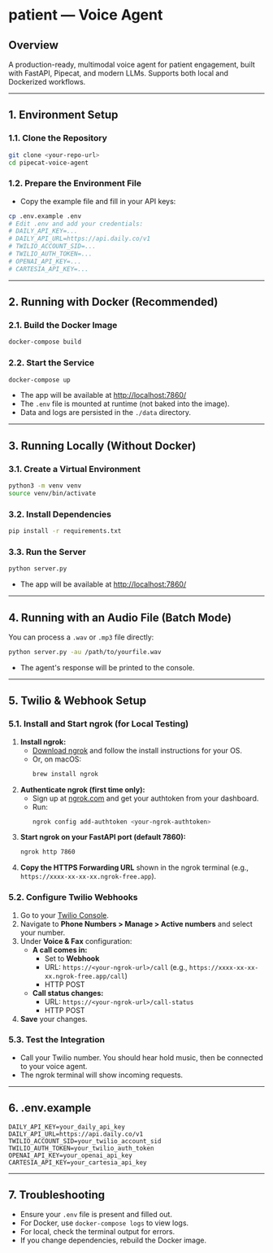 # patient — Voice Agent

## Overview
A production-ready, multimodal voice agent for patient engagement, built with FastAPI, Pipecat, and modern LLMs. Supports both local and Dockerized workflows.

---

## 1. Environment Setup

### 1.1. Clone the Repository
```sh
git clone <your-repo-url>
cd pipecat-voice-agent
```

### 1.2. Prepare the Environment File
- Copy the example file and fill in your API keys:
```sh
cp .env.example .env
# Edit .env and add your credentials:
# DAILY_API_KEY=...
# DAILY_API_URL=https://api.daily.co/v1
# TWILIO_ACCOUNT_SID=...
# TWILIO_AUTH_TOKEN=...
# OPENAI_API_KEY=...
# CARTESIA_API_KEY=...
```

---

## 2. Running with Docker (Recommended)

### 2.1. Build the Docker Image
```sh
docker-compose build
```

### 2.2. Start the Service
```sh
docker-compose up
```

- The app will be available at [http://localhost:7860/](http://localhost:7860/)
- The `.env` file is mounted at runtime (not baked into the image).
- Data and logs are persisted in the `./data` directory.

---

## 3. Running Locally (Without Docker)

### 3.1. Create a Virtual Environment
```sh
python3 -m venv venv
source venv/bin/activate
```

### 3.2. Install Dependencies
```sh
pip install -r requirements.txt
```

### 3.3. Run the Server
```sh
python server.py
```
- The app will be available at [http://localhost:7860/](http://localhost:7860/)

---

## 4. Running with an Audio File (Batch Mode)

You can process a `.wav` or `.mp3` file directly:
```sh
python server.py -au /path/to/yourfile.wav
```
- The agent's response will be printed to the console.

---

## 5. Twilio & Webhook Setup

### 5.1. Install and Start ngrok (for Local Testing)

1. **Install ngrok:**
   - [Download ngrok](https://ngrok.com/download) and follow the install instructions for your OS.
   - Or, on macOS:
     ```sh
     brew install ngrok
     ```
2. **Authenticate ngrok (first time only):**
   - Sign up at [ngrok.com](https://ngrok.com/) and get your authtoken from your dashboard.
   - Run:
     ```sh
     ngrok config add-authtoken <your-ngrok-authtoken>
     ```
3. **Start ngrok on your FastAPI port (default 7860):**
   ```sh
   ngrok http 7860
   ```
4. **Copy the HTTPS Forwarding URL** shown in the ngrok terminal (e.g., `https://xxxx-xx-xx-xx.ngrok-free.app`).

### 5.2. Configure Twilio Webhooks

1. Go to your [Twilio Console](https://console.twilio.com/).
2. Navigate to **Phone Numbers > Manage > Active numbers** and select your number.
3. Under **Voice & Fax** configuration:
   - **A call comes in:**
     - Set to **Webhook**
     - URL: `https://<your-ngrok-url>/call` (e.g., `https://xxxx-xx-xx-xx.ngrok-free.app/call`)
     - HTTP POST
   - **Call status changes:**
     - URL: `https://<your-ngrok-url>/call-status`
     - HTTP POST
4. **Save** your changes.

### 5.3. Test the Integration
- Call your Twilio number. You should hear hold music, then be connected to your voice agent.
- The ngrok terminal will show incoming requests.

---

## 6. .env.example
```
DAILY_API_KEY=your_daily_api_key
DAILY_API_URL=https://api.daily.co/v1
TWILIO_ACCOUNT_SID=your_twilio_account_sid
TWILIO_AUTH_TOKEN=your_twilio_auth_token
OPENAI_API_KEY=your_openai_api_key
CARTESIA_API_KEY=your_cartesia_api_key
```

---

## 7. Troubleshooting
- Ensure your `.env` file is present and filled out.
- For Docker, use `docker-compose logs` to view logs.
- For local, check the terminal output for errors.
- If you change dependencies, rebuild the Docker image.

